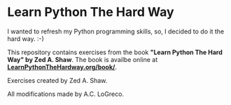 # Learn Python The Hard Way #

I wanted to refresh my Python programming skills, so, I decided to do it the hard way. :-)

This repository contains exercises from the book 
**"Learn Python The Hard Way" by Zed A. Shaw**. The book is availbe 
online at **[LearnPythonTheHardway.org/book/](http://www.learnpythonthehardway.org/book/)**.

Exercises created by Zed A. Shaw.

All modifications made by A.C. LoGreco.

